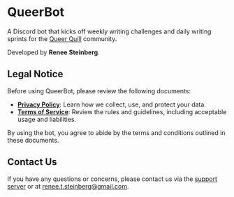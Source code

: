 # QueerBot

A Discord bot that kicks off weekly writing challenges and daily writing sprints for the [Queer Quill](https://discord.gg/MBSZcwmvVk) community.

Developed by **Renee Steinberg**.
  
## Legal Notice

Before using QueerBot, please review the following documents:

- **[Privacy Policy](PRIVACY_POLICY.md)**: Learn how we collect, use, and protect your data.
- **[Terms of Service](TERMS_OF_SERVICE.md)**: Review the rules and guidelines, including acceptable usage and liabilities.

By using the bot, you agree to abide by the terms and conditions outlined in these documents.

## Contact Us

If you have any questions or concerns, please contact us via the [support server](https://discord.gg/MBSZcwmvVk) or at renee.t.steinberg@gmail.com.
